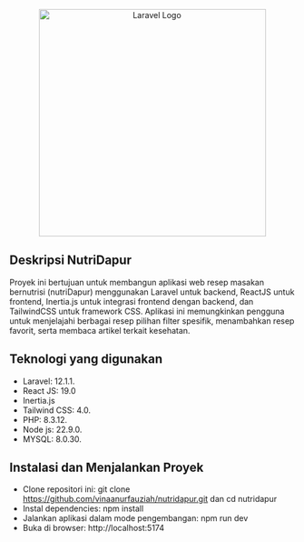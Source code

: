 <p align="center"><a href="https://laravel.com" target="_blank"><img src="https://raw.githubusercontent.com/laravel/art/master/logo-lockup/5%20SVG/2%20CMYK/1%20Full%20Color/laravel-logolockup-cmyk-red.svg" width="400" alt="Laravel Logo"></a></p>

## Deskripsi NutriDapur

Proyek ini bertujuan untuk membangun aplikasi web resep masakan bernutrisi (nutriDapur) menggunakan Laravel untuk backend, ReactJS untuk frontend, Inertia.js untuk integrasi frontend dengan backend, dan TailwindCSS untuk framework CSS. Aplikasi ini memungkinkan pengguna untuk menjelajahi berbagai resep pilihan filter spesifik, menambahkan resep favorit, serta membaca artikel terkait kesehatan.

## Teknologi yang digunakan

- Laravel: 12.1.1.
- React JS: 19.0
- Inertia.js
- Tailwind CSS: 4.0.
- PHP: 8.3.12.
- Node js: 22.9.0.
- MYSQL: 8.0.30.

## Instalasi dan Menjalankan Proyek
- Clone repositori ini: git clone https://github.com/vinaanurfauziah/nutridapur.git dan cd nutridapur
- Instal dependencies: npm install
- Jalankan aplikasi dalam mode pengembangan: npm run dev
- Buka di browser: http://localhost:5174
